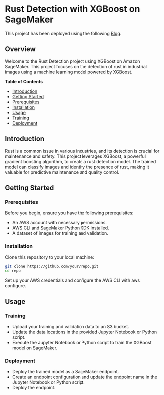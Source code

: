 # Rust Detection with XGBoost on SageMaker

This project has been deployed using the following [Blog](https://aws.amazon.com/blogs/machine-learning/rust-detection-using-machine-learning-on-aws/).

## Overview

Welcome to the Rust Detection project using XGBoost on Amazon SageMaker. This project focuses on the detection of rust in industrial images using a machine learning model powered by XGBoost.

**Table of Contents**
- [Introduction](#introduction)
- [Getting Started](#getting-started)
- [Prerequisites](#prerequisites)
- [Installation](#installation)
- [Usage](#usage)
- [Training](#training)
- [Deployment](#deployment)

## Introduction

Rust is a common issue in various industries, and its detection is crucial for maintenance and safety. This project leverages XGBoost, a powerful gradient boosting algorithm, to create a rust detection model. The trained model can classify images and identify the presence of rust, making it valuable for predictive maintenance and quality control.

## Getting Started

### Prerequisites

Before you begin, ensure you have the following prerequisites:
- An AWS account with necessary permissions.
- AWS CLI and SageMaker Python SDK installed.
- A dataset of images for training and validation.

### Installation

   Clone this repository to your local machine:

   ```bash
   git clone https://github.com/your/repo.git
   cd repo
   ```
   Set up your AWS credentials and configure the AWS CLI with aws configure.

## Usage

### Training

- Upload your training and validation data to an S3 bucket.
- Update the data locations in the provided Jupyter Notebook or Python script.
- Execute the Jupyter Notebook or Python script to train the XGBoost model on SageMaker.

### Deployment

- Deploy the trained model as a SageMaker endpoint.
- Create an endpoint configuration and update the endpoint name in the Jupyter Notebook or Python script.
- Deploy the endpoint.
